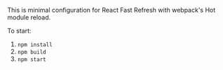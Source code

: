 This is minimal configuration for React Fast Refresh with webpack's Hot module reload.

To start:

1. `npm install`
2. `npm build`
3. `npm start`